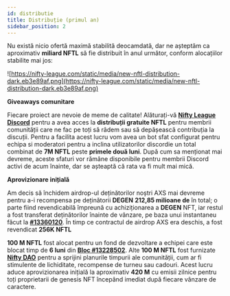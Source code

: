 ```yaml
---
id: distributie
title: Distribuție (primul an)
sidebar_position: 2
---
```


Nu există nicio ofertă maximă stabilită deocamdată, dar ne așteptăm ca aproximativ **miliard NFTL** să fie distribuit în anul următor, conform alocațiilor stabilite mai jos:

![https://nifty-league.com/static/media/new-nftl-distribution-dark.eb3e89af.png](https://nifty-league.com/static/media/new-nftl-distribution-dark.eb3e89af.png)

**Giveaways comunitare**

Fiecare proiect are nevoie de meme de calitate! Alăturați-vă **[Nifty League Discord](https://discord.gg/niftyleague)** pentru a avea acces la **distribuții gratuite NFTL** pentru membrii comunității care ne fac pe toți să râdem sau să depășească contribuția la discuții. Pentru a facilita acest lucru vom avea un bot sfat configurat pentru echipa si moderatori pentru a inclina utilizatorilor discordie un total combinat de **7M NFTL** peste **primele două luni**. După cum sa menționat mai devreme, aceste sfaturi vor rămâne disponibile pentru membrii Discord activi de acum înainte, dar se așteaptă că rata va fi mult mai mică.

**Aprovizionare inițială**

Am decis să închidem airdrop-ul deținătorilor noștri AXS mai devreme pentru a-i recompensa pe deținătorii **DEGEN** **212,85 milioane de** în total; o parte fiind revendicabilă împreună cu achiziționarea a **DEGEN** NFT, iar restul a fost transferat deținătorilor înainte de vânzare, pe baza unui instantaneu făcut la **[#13360120](https://etherscan.io/block/13360120)**. În timp ce contractul de airdrop AXS era deschis, a fost revendicat **256K NFTL**

**100 M NFTL** fost alocat pentru un fond de dezvoltare a echipei care este blocat timp de **6 luni** din **[Bloc #13228502](https://etherscan.io/tx/0x3649b00464903b78608f8de9308aec339ecd7446f1dc2de26a9913d2d5468ecf)**. Alte **100 M NFTL** fost furnizate **[Nifty DAO](https://etherscan.io/address/0xd06ae6fb7eade890f3e295d69a6679380c9456c1)** pentru a sprijini planurile timpurii ale comunității, cum ar fi stimulente de lichiditate, recompense de turneu sau cadouri. Acest lucru aduce aprovizionarea inițială la aproximativ **420 M** cu emisii zilnice pentru toți proprietarii de genesis NFT începând imediat după fiecare vânzare de caractere.
